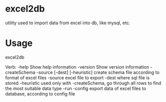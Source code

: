 excel2db
========

utility used to import data from excel into db, like mysql, etc.


Usage
========

excel2db <verb>

Verb: 
-help                      Show help information
-version                   Show version information
-createSchema -source<excel file> [-dest<sql file>] [-heuristic] create schema file according to format of excel files
                           -source excel file to export
                           -dest where sql file is stored
                           -heuristic used only with -createSchema, go through all rows to find the most suitable data type
-run -config<config file>  export data of excel files to database, according to config file